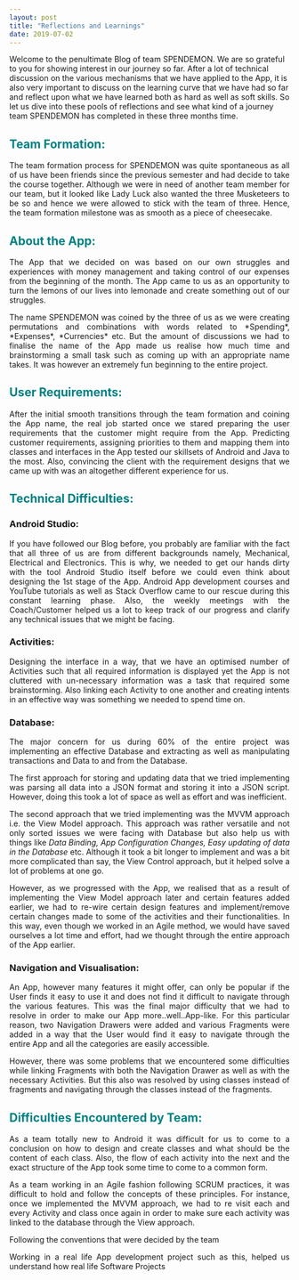 ```yaml
---
layout: post
title: "Reflections and Learnings"
date: 2019-07-02
---
```

Welcome to the penultimate Blog of team SPENDEMON. We are so grateful to you for showing interest in our journey so far. After a lot of technical discussion on the various mechanisms that we have applied to the App, it is also very important to discuss on the learning curve that we have had so far and reflect upon what we have learned both as hard as well as soft skills.
So let us dive into these pools of reflections and see what kind of a journey team SPENDEMON has completed in these three months time.


<h2> <b><span style="color:#008183 ">Team Formation:</span></b></h2>
<div style = "text-align:justify">The team formation process for SPENDEMON was quite spontaneous as all of us have been friends since the previous semester and had decide to take the course together. Although we were in need of another team member for our team, but it looked like Lady Luck also wanted the three Musketeers to be so and hence we were allowed to stick with the team of three. Hence, the team formation milestone was as smooth as a piece of cheesecake.
<p>

</p>
<h2> <b><span style="color:#008183 ">About the App:</span></b></h2>
The App that we decided on was based on our own struggles and experiences with money management and taking control of our expenses from the beginning of the month. The App came to us as an opportunity to turn the lemons of our lives into lemonade and create something out of our struggles.
<p>

</p>
The name SPENDEMON was coined by the three of us as we were creating permutations and combinations with words related to *Spending*, *Expenses*, *Currencies* etc. But the amount of discussions we had to finalise the name of the App made us realise how much time and brainstorming a small task such as coming up with an appropriate name takes. It was however an extremely fun beginning to the entire project.
<p>

</p>

<h2> <b><span style="color:#008183 ">User Requirements:</span></b></h2>
After the initial smooth transitions through the team formation and coining the App name, the real job started once we stared preparing the user requirements that the customer might require from the App. Predicting customer requirements, assigning priorities to them and mapping them into classes and interfaces in the App tested our skillsets of Android and Java to the most. Also, convincing the client with the requirement designs that we came up with was an altogether different experience for us.


<h2> <b><span style="color:#008183 ">Technical Difficulties:</span></b></h2>


<h3>Android Studio:</h3>
If you have followed our Blog before, you probably are familiar with the fact that all three of us are from different backgrounds namely, Mechanical, Electrical and Electronics. This is why, we needed to get our hands dirty with the tool Android Studio itself before we could even think about designing the 1st stage of the App. Android App development courses and YouTube tutorials as well as Stack Overflow came to our rescue during this constant learning phase. Also, the weekly meetings with the Coach/Customer helped us a lot to keep track of our progress and clarify any technical issues that we might be facing.

<h3> Activities: </h3> Designing the interface in a way, that we have an optimised number of Activities such that all required information is displayed yet the App is not cluttered with un-necessary information was a task that required some brainstorming. Also linking each Activity to one another and creating intents in an effective way was something we needed to spend time on.

<h3> Database:</h3> The major concern for us during 60% of the entire project was implementing an effective Database and extracting as well as manipulating transactions and Data to and from the Database.

The first approach for storing and updating data that we tried implementing was parsing all data into a JSON format and storing it into a JSON script. However, doing this took a lot of space as well as effort and was inefficient.

The second approach that we tried implementing was the MVVM approach i.e. the View Model approach. This approach was rather versatile and not only sorted issues we were facing with Database but also help us with things like *Data Binding,* *App Configuration Changes,* *Easy updating of data in the Database* etc. Although it took a bit longer to implement and was a bit more complicated than say, the View Control approach, but it helped solve a lot of problems at one go.

However, as we progressed with the App, we realised that as a result of implementing the View Model approach later and certain features added earlier, we had to re-wire certain design features and implement/remove certain changes made to some of the activities and their functionalities. In this way, even though we worked in an Agile method, we would have saved ourselves a lot time and effort, had we thought through the entire approach of the App earlier.


<h3> Navigation and Visualisation:</h3> An App, however many features it might offer, can only be popular if the User finds it easy to use it and does not find it difficult to navigate through the various features. This was the final major difficulty that we had to resolve in order to make our App more..well..App-like. For this particular reason, two Navigation Drawers were added and various Fragments were added in a way that the User would find it easy to navigate through the entire App and all the categories are easily accessible.

However, there was some problems that we encountered some difficulties while linking Fragments with both the Navigation Drawer as well as with the necessary Activities. But this also was resolved by using classes instead of fragments and navigating through the classes instead of the fragments.


## **<span style="color:#008183 ">Difficulties Encountered by Team:</span>**
As a team totally new to Android it was difficult for us to come to a conclusion on how to design and create classes and what should be the content of each class. Also, the flow of each activity into the next and the exact structure of the App took some time to come to a common form.
<p>

</p>
As a team working in an Agile fashion following SCRUM practices, it was difficult to hold and follow the concepts of these principles. For instance, once we implemented the MVVM approach, we had to re visit each and every Activity and class once again in order to make sure each activity was linked to the database through the View approach.
<p>

</p>
Following the conventions that were decided by the team 




















 Working in a real life App development project such as this, helped us understand how real life Software Projects
